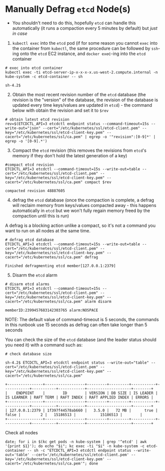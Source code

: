 # Manually Defrag `etcd` Node(s)

* You shouldn't need to do this, hopefully `etcd` can handle this automatically (it runs a compaction every 5 minutes by default) but _just in case_ 


1. `kubectl exec` into the `etcd` pod (if for some reason you cannot `exec` into the container from `kubectl`, the same procedure can be followed by `ssh`-ing onto the `etcd` EC2 instance, and `docker exe`c-ing into the `etcd` container
```
# exec into etcd container
kubectl exec -ti etcd-server-ip-x-x-x-x.us-west-2.compute.internal -n kube-system -c etcd-container -- sh

sh-4.2$
```

2. Obtain the most recent revision number of the `etcd` database (the revision is the "version" of the database, the revision of the database is updated every time keys/values are updated in `etcd`) - the command below with obtain the revision and set it to `$rev` 
```
# obtain latest etcd revision
rev=$(ETCDCTL_API=3 etcdctl endpoint status --command-timeout=15s --write-out="json" --cert="/etc/kubernetes/ssl/etcd-client.pem" --key="/etc/kubernetes/ssl/etcd-client-key.pem" --cacert="/etc/kubernetes/ssl/ca.pem" | egrep -o '"revision":[0-9]*' | egrep -o '[0-9].*')

```

3. Compact the `etcd` revision (this removes the revisions from `etcd`'s memory if they don't hold the latest generation of a key)
```
#compact etcd revision
ETCDCTL_API=3 etcdctl --command-timeout=15s --write-out=table --cert="/etc/kubernetes/ssl/etcd-client.pem" --key="/etc/kubernetes/ssl/etcd-client-key.pem" --cacert="/etc/kubernetes/ssl/ca.pem" compact $rev
 
compacted revision 48887605
```

4. defrag the `etcd` database (once the compaction is complete, a defrag will reclaim memory from keys/values compacted away - this happens automatically in `etcd` but we won't fully regain memory freed by the compaction until this is run)

A defrag is a blocking action unlike a compact, so it's not a command you want to run on all nodes at the same time.
```
# defrag etcd database
ETCDCTL_API=3 etcdctl --command-timeout=15s --write-out=table --cert="/etc/kubernetes/ssl/etcd-client.pem" --key="/etc/kubernetes/ssl/etcd-client-key.pem" --cacert="/etc/kubernetes/ssl/ca.pem" defrag
 
Finished defragmenting etcd member[127.0.0.1:2379]
```

5. Disarm the `etcd` alarm
```
# disarm etcd alarms
ETCDCTL_API=3 etcdctl --command-timeout=15s --cert="/etc/kubernetes/ssl/etcd-client.pem" --key="/etc/kubernetes/ssl/etcd-client-key.pem" --cacert="/etc/kubernetes/ssl/ca.pem" alarm disarm
 
memberID:2399457683142303765 alarm:NOSPACE
```

NOTE: The default value of command-timeout is 5 seconds, the commands in this runbook use 15 seconds as defrag can often take longer than 5 seconds

You can check the size of the `etcd`  database (and the leader status should you need it) with a command such as:
```
# check database size

sh-4.2$ ETCDCTL_API=3 etcdctl endpoint status --write-out="table" --cert="/etc/kubernetes/ssl/etcd-client.pem" --key="/etc/kubernetes/ssl/etcd-client-key.pem" --cacert="/etc/kubernetes/ssl/ca.pem"
 
+----------------+------------------+---------+---------+-----------+------------+-----------+------------+--------------------+--------+
|    ENDPOINT    |        ID        | VERSION | DB SIZE | IS LEADER | IS LEARNER | RAFT TERM | RAFT INDEX | RAFT APPLIED INDEX | ERRORS |
+----------------+------------------+---------+---------+-----------+------------+-----------+------------+--------------------+--------+
| 127.0.0.1:2379 | 1f397f44578ab660 |   3.5.0 |   72 MB |      true |      false |         2 |   15186513 |           15186513 |        |
+----------------+------------------+---------+---------+-----------+------------+-----------+------------+--------------------+--------+

```


Check all nodes 
```
date; for i in $(kc get pods -n kube-system | grep '^etcd' | awk '{print $1}'); do echo "$i"; kc exec -ti "$i" -n kube-system -c etcd-container -- sh -c "ETCDCTL_API=3 etcdctl endpoint status --write-out='table' --cert='/etc/kubernetes/ssl/etcd-client.pem' --key='/etc/kubernetes/ssl/etcd-client-key.pem' --cacert='/etc/kubernetes/ssl/ca.pem'"; done
```